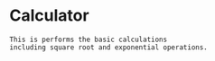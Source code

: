 # Calculator
```
This is performs the basic calculations
including square root and exponential operations. 
```
